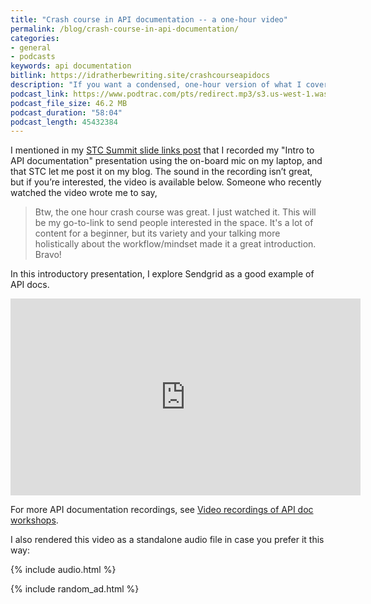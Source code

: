 ```yaml
---
title: "Crash course in API documentation -- a one-hour video"
permalink: /blog/crash-course-in-api-documentation/
categories:
- general
- podcasts
keywords: api documentation
bitlink: https://idratherbewriting.site/crashcourseapidocs
description: "If you want a condensed, one-hour version of what I cover in my API documentation workshop, check out this crash-course video."
podcast_link: https://www.podtrac.com/pts/redirect.mp3/s3.us-west-1.wasabisys.com/idbwmedia.com/podcasts/api_docs_crash_course.mp3
podcast_file_size: 46.2 MB
podcast_duration: "58:04"
podcast_length: 45432384
---
```


I mentioned in my [STC Summit slide links post](https://idratherbewriting.com/blog/my-slide-links-times-stc-summit/#apidoc) that I recorded my "Intro to API documentation" presentation using the on-board mic on my laptop, and that STC let me post it on my blog. The sound in the recording isn’t great, but if you’re interested, the video is available below. Someone who recently watched the video wrote me to say,

> Btw, the one hour crash course was great. I just watched it. This will be my go-to-link to send people interested in the space. It's a lot of content for a beginner, but its variety and your talking more holistically about the workflow/mindset made it a great introduction. Bravo!

In this introductory presentation, I explore Sendgrid as a good example of API docs.

<iframe width="560" height="315" src="https://www.youtube.com/embed/5pzhtrrtkXY" frameborder="0" allow="accelerometer; autoplay; encrypted-media; gyroscope; picture-in-picture" allowfullscreen></iframe>

For more API documentation recordings, see [Video recordings of API doc workshops](https://idratherbewriting.com/learnapidoc/docapis_course_videos.html).

I also rendered this video as a standalone audio file in case you prefer it this way:

{% include audio.html %}

{% include random_ad.html %}
